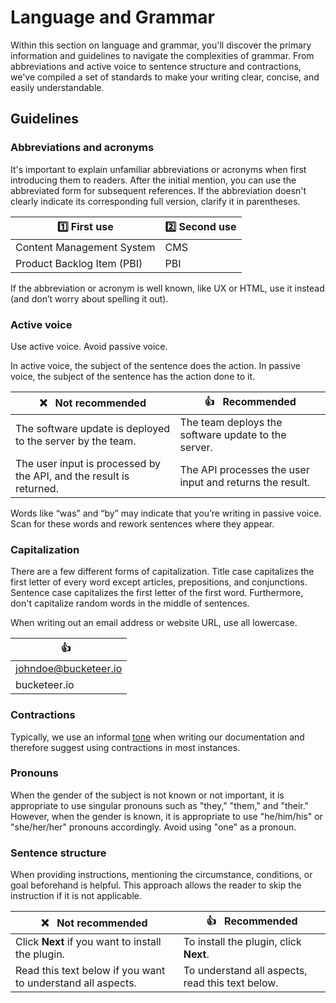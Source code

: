 # Language and Grammar

Within this section on language and grammar, you'll discover the primary information and guidelines to navigate the complexities of grammar. From abbreviations and active voice to sentence structure and contractions, we've compiled a set of standards to make your writing clear, concise, and easily understandable.

## Guidelines

### Abbreviations and acronyms

It's important to explain unfamiliar abbreviations or acronyms when first introducing them to readers. After the initial mention, you can use the abbreviated form for subsequent references. If the abbreviation doesn't clearly indicate its corresponding full version, clarify it in parentheses.

| :one: First use                           | :two: Second use                  |
|-------------------------------------------|-----------------------------------|
| Content Management System                 | CMS                               |
| Product Backlog Item (PBI)                | PBI                               |

If the abbreviation or acronym is well known, like UX or HTML, use it instead (and don’t worry about spelling it out).

### Active voice

Use active voice. Avoid passive voice.

In active voice, the subject of the sentence does the action. In passive voice, the subject of the sentence has the action done to it.

| :x: &nbsp; Not recommended                                          | :+1: &nbsp; Recommended                                 |
|---------------------------------------------------------------------|---------------------------------------------------------|
| The software update is deployed to the server by the team.          | The team deploys the software update to the server.     |
| The user input is processed by the API, and the result is returned. | The API processes the user input and returns the result.|

Words like “was” and “by” may indicate that you’re writing in passive voice. Scan for these words and rework sentences where they appear.

### Capitalization

There are a few different forms of capitalization. Title case capitalizes the first letter of every word except articles, prepositions, and conjunctions. Sentence case capitalizes the first letter of the first word. Furthermore, don't capitalize random words in the middle of sentences.

When writing out an email address or website URL, use all lowercase.

| :+1: &nbsp;                       |
|-----------------------------------|
| johndoe@bucketeer.io              |
| bucketeer.io                      |

### Contractions

Typically, we use an informal [tone](02-voice-and-tone.md) when writing our documentation and therefore suggest using contractions in most instances.

### Pronouns

When the gender of the subject is not known or not important, it is appropriate to use singular pronouns such as "they," "them," and "their." However, when the gender is known, it is appropriate to use "he/him/his" or "she/her/her" pronouns accordingly. Avoid using "one" as a pronoun.

### Sentence structure

When providing instructions, mentioning the circumstance, conditions, or goal beforehand is helpful. This approach allows the reader to skip the instruction if it is not applicable.

| :x: &nbsp; Not recommended                                  | :+1: &nbsp; Recommended                          |
|-------------------------------------------------------------|--------------------------------------------------|
| Click **Next** if you want to install the plugin.           | To install the plugin, click **Next**.           |
| Read this text below if you want to understand all aspects. | To understand all aspects, read this text below. |
